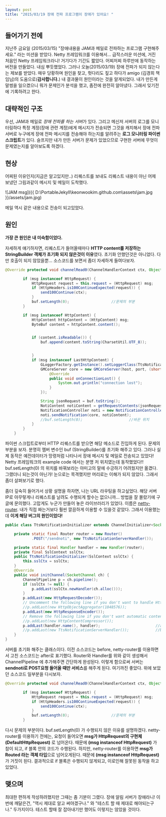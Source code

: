 ```yaml
---
layout: post
title: "2015/03/19 장애 전파 프로그램이 장애가 있어요! "
---
```


## 들어가기 전에
지난주 금요일 (2015/03/15) "장애내용을 JAM과 메일로 전파하는 프로그램 구현해주세요." 라는 미션을 받았다. Netty 프레임워크를 이용해서... 급작스러운 미션에, 거진 처음인 Netty 프레임워크라니! 거기다가 기간도 짧았다. 어찌저찌 하루만에 동작하는 버전을 만들었다. 내심 뿌듯했었다. 그러나 오늘(2015/03/19) 장애 전파가 되지 않는다는 제보를 받았다. 매우 당황하며 원인을 찾고, 헛다리도 짚고 하다가 amigo (김경희 책임님)의 도움으로(**감사합니다.**) 내 결과물이 원인이라는 것을 알게되었다. 내가 만든게 말썽을 일으켰으니 뭐가 문제인가 분석을 했고, 좀전에 완전히 알아냈다. 그래서 잊기전에 기록하려고 한다.

## 대략적인 구조
우선, JAM과 메일로 *장애 전파를 하는 서버*가 있다. 그리고 메신저 서버의 로그를 모니터링하다 특정 계정(장애 관련 계정)에게 메시지가 전송되면 그것을 캐치해서 장애 전파 서버로 누구에게 장애 전파 메시지를 전송해야 하는지를 알려주는 **로그 모니터링 파이썬 스크립트**가 있다. 슬프지만 내가 만든 서버가 문제가 있었으므로 구현한 서버에 무엇이 문제였는지를 알아보도록 하겠다.

## 현상
어찌된 이유인지(지금은 알고있지만..) 리퀘스트를 보내도 리퀘스트 내용이 아닌 어제 보냈던 그림과같이 메시지 및 메일이 도착했다.

![JAM msg]({{ D:\PortableJekyll\keonwookim.github.com\assets\jam.jpg }}/assets/jam.jpg)

메일 역시 같은 내용으로 전송이 되고있었다.

## 원인

**가장 큰 원인은 내 미숙함이었다.**

자세하게 얘기하자면, 리퀘스트가 들어올때마다 **HTTP content를 저장하는 StringBuilder 객체가 초기화 되지 않은것이 이유**였다. 초기화 안했던것은 아니었다. 다만 호출이 되지 않았을뿐... 소스코드를 보면서 좀더 자세하게 들여다보자.
```java
@Override protected void channelRead0(ChannelHandlerContext ctx, Object msg) {

        if (msg instanceof HttpRequest) {
            HttpRequest request = this.request = (HttpRequest) msg;
            if (HttpHeaders.is100ContinueExpected(request)) {
                send100Continue(ctx);
            }
            buf.setLength(0);					//문제의 부분
        }

        if (msg instanceof HttpContent) {
            HttpContent httpContent = (HttpContent) msg;
            ByteBuf content = httpContent.content();


            if (content.isReadable()) {
                buf.append(content.toString(CharsetUtil.UTF_8));


            }
            if (msg instanceof LastHttpContent) {
                GLoggerFactory.getInstance().setLoggerClass(TtsNotificationLogger.class);
                GMCoreServer core = new GMCoreServer(host, port, (short) 1, isSecure, new ConnectionLostListener() {
                    @Override
                    public void onConnectionLost() {
                        System.out.println("connection lost");
                    }
                });

                String jsonRequest = buf.toString();
                NotiContent notiContent = getRequestContents(jsonRequest);
                NotificationController noti = new NotificationController();
                noti.sendNotification(core, notiContent);
                //buf.setLength(0);						//바꾼 위치
            }
        }
    }

```

파이썬 스크립트로부터 HTTP 리퀘스트를 받으면 해당 메소드로 진입하게 된다. 문제의 부분을 보자. 분명히 멤버 변수인 buf (StringBuilder)를 초기화 해주고 있다. 그러나 실제 동작은 예전데이터가 망령처럼 나타나서 장애 메시지 및 메일로 전송되고 있었다! Netty 프레임워크의 example code 에서는 분명 저 위치였는데 동작했었다!! buf.setLength(0) 의 위치를 바꿔보라는 아미고의 말에 수긍하기 어려웠지만 옮겼다. 그랬더니 되는것이 아닌가! 눈으로는 목격했지만 머리로는 이해가 되지 않았다. 그래서 좀더 살펴보기로 했다.

좀더 깊숙히 들어가서 상황 설명을 하자면, 나는 URL 라우팅을 하고싶었다. 해당 서버 IP로 아무렇게나 리퀘스트를 날려도 수행되게 할수는 없으니까... 방법을 잘 몰랐기에 구글에 문의했다. 고맙게도 누군가 만들어 놓은 라이브러리가 있었다. 이름은 [netty-router](http://github.com/sinetja/netty-router). 내가 직접 짜는거보다 훨씬 깔끔하게 이용할 수 있을것 같았다. 그래서 이용했는데 **이게 해당 버그의 원인이었다!**

```java
public class TtsNotificationInitializer extends ChannelInitializer<SocketChannel> {

    private static final Router router = new Router()
            .POST("/sendnoti", new TtsNotificationServerHandler());			//after

    private static final Handler handler = new Handler(router);				//after
    private final SslContext sslCtx;
    public TtsNotificationInitializer(SslContext sslCtx) {
        this.sslCtx = sslCtx;
    }
    @Override
    public void initChannel(SocketChannel ch) {
        ChannelPipeline p = ch.pipeline();
        if (sslCtx != null) {
            p.addLast(sslCtx.newHandler(ch.alloc()));
        }
        p.addLast(new HttpRequestDecoder());
        // Uncomment the following line if you don't want to handle HttpChunks.
        //p.addLast(new HttpObjectAggregator(1048576));
        p.addLast(new HttpResponseEncoder());
        // Remove the following line if you don't want automatic content compression.
        //p.addLast(new HttpContentCompressor());
        p.addLast(handler.name(), handler);							//after
        //p.addLast(new TtsNotificationServerHandler()); 			//before
    }
}
```

서버를 초기화 해주는 클래스이다. 이전 소스코드는 before, netty-router를 이용하면서 고친 소스코드는 after로 표기했다. Router와 Handler를 위와 같이 생성해서 ChannelPipeline 에 추가해주면 간단하게 완성된다. 이렇게 함으로써 서버는 **sendnoti로 POST요청 들어올 때만 서비스**를 해주게 된다. 여기까진 좋았다. 위에 보았던 소스코드 일부분을 다시보자.

```java
@Override protected void channelRead0(ChannelHandlerContext ctx, Object msg) {

        if (msg instanceof HttpRequest) {
            HttpRequest request = this.request = (HttpRequest) msg;
            if (HttpHeaders.is100ContinueExpected(request)) {
                send100Continue(ctx);
            }
            buf.setLength(0);					//문제의 부분
        }
```

다시 문제의 부분이다. buf.setLength(0) 가 수행되지 않은 이유를 설명하겠다. netty-router를 이용하기 전에는, 요청이 들어오면 **msg가 HttpRequest의 구현체(DefaultHttpRequest)** 로 넘어온다. 때문에 **(msg instanceof HttpRequest)** 가 참이 되고, if 블록 안의 코드가 수행된다. 하지만, netty-router를 이용하면 **msg가 Routed 라는 객체 타입**으로 넘어오게된다. 때문에 **(msg instanceof HttpRequest)** 가 거짓이 된다. 결과적으로 if 블록은 수행되지 않게되고, 이로인해 잘못된 동작을 하고 있었다.

## 맺으며
최대한 편하게 작성하려했지만 그때는 좀 기분이 그랬다. 장애 알림 서버가 장애라니! 이번에 깨달은건, "역시 제대로 알고 써야겠구나." 와 "테스트 할 때 제대로 해야되는구나." 두가지이다. 테스트 할때 잘 잡아내기만 했어도 이렇지는 않았을 것이다. 


